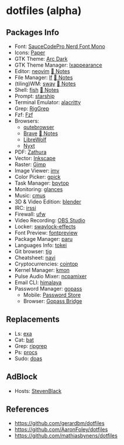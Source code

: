 # dotfiles (alpha)

## Packages Info

- Font: [SauceCodePro Nerd Font Mono](https://github.com/ryanoasis/nerd-fonts/tree/master/patched-fonts/SourceCodePro)
- Icons: [Paper](https://snwh.org/paper)
- GTK Theme: [Arc Dark](https://github.com/horst3180/Arc-theme)
- GTK Theme Manager: [lxappearance](https://wiki.lxde.org/es/LXAppearance)
- Editor: [neovim](https://neovim.io/) [:pencil: Notes](docs/neovim.md) 
- File Manager: [lf](https://github.com/gokcehan/lf) [:pencil: Notes](docs/lf.md)
- (tiling)WM: [sway](https://swaywm.org/) [:pencil: Notes](docs/sway.md)
- Shell: [fish](https://www.gnu.org/software/bash/) [:pencil: Notes](docs/fish.md)
- Prompt: [starship](https://starship.rs/)
- Terminal Emulator: [alacritty](https://github.com/alacritty/alacritty)
- Grep: [RigGrep](https://github.com/BurntSushi/ripgrep)
- Fzf: [Fzf](https://github.com/junegunn/fzf)
- Browsers:
  - [qutebrowser](https://qutebrowser.org/)
  - [Brave](https://brave.com/) [:pencil: Notes](docs/brave.md)
  - [LibreWolf](https://gitlab.com/librewolf-community)
  - [Nyxt](https://github.com/atlas-engineer/nyxt)
- PDF: [Zathura](https://en.wikipedia.org/wiki/Zathura_(document_viewer))
- Vector: [Inkscape](https://inkscape.org/es/)
- Raster: [Gimp](https://www.gimp.org/)
- Image Viewer: [imv](https://github.com/eXeC64/imv)
- Color Picker: [gpick](https://github.com/thezbyg/gpick)
- Task Manager: [bpytop](https://github.com/aristocratos/bpytop)
- Monitoring: [glances](https://github.com/nicolargo/glances)
- Music: [cmus](https://cmus.github.io/)
- 3D & Video Edition: [blender](https://www.blender.org/)
- IRC: [irssi](https://irssi.org/)
- Firewall: [ufw](https://launchpad.net/ufw)
- Video Recording: [OBS Studio](https://obsproject.com/)
- Locker: [swaylock-effects](https://github.com/mortie/swaylock-effects)
- Font Preview: [fontpreview](https://github.com/sdushantha/fontpreview)
- Package Manager: [paru](https://github.com/morganamilo/paru)
- Languages Info: [tokei](https://github.com/XAMPPRocky/tokei)
- Git browser: [tig](https://github.com/jonas/tig)
- Cheatsheet: [navi](https://github.com/denisidoro/navi)
- Cryptocurrencies: [cointop](https://github.com/miguelmota/cointop)
- Kernel Manager: [kmon](https://github.com/orhun/kmon)
- Pulse Audio Mixer: [ncpamixer](https://github.com/fulhax/ncpamixer)
- Email CLI: [himalaya](https://github.com/soywod/himalaya)
- Password Manager: [gopass](https://www.gopass.pw/)
  - Mobile: [Password Store](https://play.google.com/store/apps/details?id=dev.msfjarvis.aps)
  - Browser: [Gopass Bridge](https://github.com/gopasspw/gopassbridge)

## Replacements

- Ls: [exa](https://the.exa.website/)
- Cat: [bat](https://github.com/sharkdp/bat)
- Grep: [ripgrep](https://github.com/BurntSushi/ripgrep)
- Ps: [procs](https://github.com/dalance/procs)
- Sudo: [doas](https://github.com/Duncaen/OpenDoas)

## AdBlock

- Hosts: [StevenBlack](https://github.com/StevenBlack/hosts)

## References

- https://github.com/gerardbm/dotfiles
- https://github.com/AaronFoley/dotfiles
- https://github.com/mathiasbynens/dotfiles
